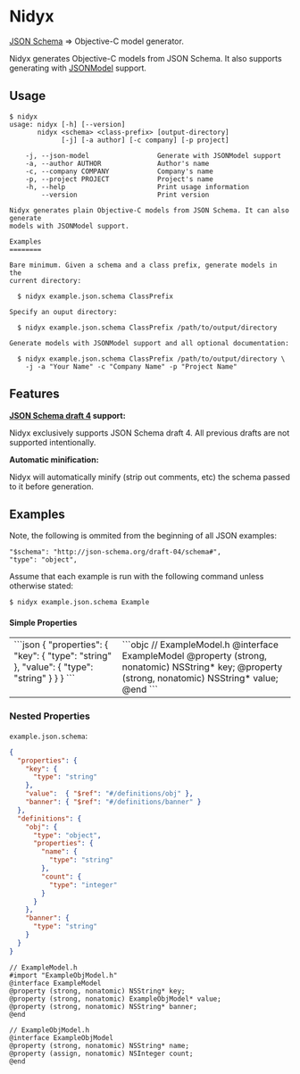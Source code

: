 # Nidyx

[JSON Schema][JSONSchema] &#8658; Objective-C model generator.

Nidyx generates Objective-C models from JSON Schema. It also supports
generating with [JSONModel](https://github.com/icanzilb/JSONModel) support.

## Usage

```
$ nidyx
usage: nidyx [-h] [--version]
       nidyx <schema> <class-prefix> [output-directory]
             [-j] [-a author] [-c company] [-p project]

    -j, --json-model                 Generate with JSONModel support
    -a, --author AUTHOR              Author's name
    -c, --company COMPANY            Company's name
    -p, --project PROJECT            Project's name
    -h, --help                       Print usage information
        --version                    Print version

Nidyx generates plain Objective-C models from JSON Schema. It can also generate
models with JSONModel support.

Examples
========

Bare minimum. Given a schema and a class prefix, generate models in the
current directory:

  $ nidyx example.json.schema ClassPrefix

Specify an ouput directory:

  $ nidyx example.json.schema ClassPrefix /path/to/output/directory

Generate models with JSONModel support and all optional documentation:

  $ nidyx example.json.schema ClassPrefix /path/to/output/directory \
    -j -a "Your Name" -c "Company Name" -p "Project Name"

```

## Features

__[JSON Schema draft 4][JSONSchemaDraft4] support:__

Nidyx exclusively supports JSON Schema draft 4. All previous drafts are not
supported intentionally.

__Automatic minification:__

Nidyx will automatically minify (strip out comments, etc) the schema passed to
it before generation.

## Examples

Note, the following is ommited from the beginning of all JSON examples:

```
"$schema": "http://json-schema.org/draft-04/schema#",
"type": "object",
```

Assume that each example is run with the following command unless
otherwise stated:

```bash
$ nidyx example.json.schema Example
```

#### Simple Properties

<table>
<tr>
<td valign="top">
```json
{
  "properties": {
    "key": {
      "type": "string"
    },
    "value": {
      "type": "string"
    }
  }
}
```
</td>

<td>
```objc
// ExampleModel.h
@interface ExampleModel
@property (strong, nonatomic) NSString* key;
@property (strong, nonatomic) NSString* value;
@end
```
</td>
</tr>
</table>

### Nested Properties

`example.json.schema`:

```json
{
  "properties": {
    "key": {
      "type": "string"
    },
    "value":  { "$ref": "#/definitions/obj" },
    "banner": { "$ref": "#/definitions/banner" }
  },
  "definitions": {
    "obj": {
      "type": "object",
      "properties": {
        "name": {
          "type": "string"
        },
        "count": {
          "type": "integer"
        }
      }
    },
    "banner": {
      "type": "string"
    }
  }
}
```

```objc
// ExampleModel.h
#import "ExampleObjModel.h"
@interface ExampleModel
@property (strong, nonatomic) NSString* key;
@property (strong, nonatomic) ExampleObjModel* value;
@property (strong, nonatomic) NSString* banner;
@end
```

```objc
// ExampleObjModel.h
@interface ExampleObjModel
@property (strong, nonatomic) NSString* name;
@property (assign, nonatomic) NSInteger count;
@end
```

[JSONSchema]: http://json-schema.org/
[JSONSchemaDraft4]: http://tools.ietf.org/html/draft-zyp-json-schema-04

